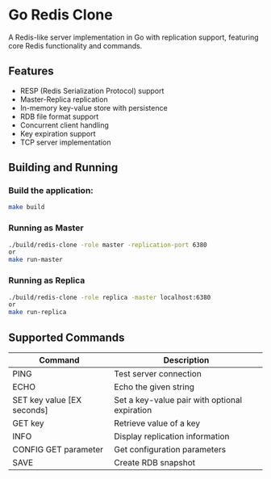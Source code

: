# Go Redis Clone

A Redis-like server implementation in Go with replication support, featuring core Redis functionality and commands.

## Features

- RESP (Redis Serialization Protocol) support
- Master-Replica replication
- In-memory key-value store with persistence
- RDB file format support
- Concurrent client handling
- Key expiration support
- TCP server implementation

## Building and Running

### Build the application:

```bash
make build
```
### Running as Master
```bash
./build/redis-clone -role master -replication-port 6380
or
make run-master
```
### Running as Replica
```bash
./build/redis-clone -role replica -master localhost:6380
or
make run-replica
```
## Supported Commands

| Command | Description |
|---------|-------------|
| PING | Test server connection |
| ECHO | Echo the given string |
| SET key value [EX seconds] | Set a key-value pair with optional expiration |
| GET key | Retrieve value of a key |
| INFO | Display replication information |
| CONFIG GET parameter | Get configuration parameters |
| SAVE | Create RDB snapshot |
